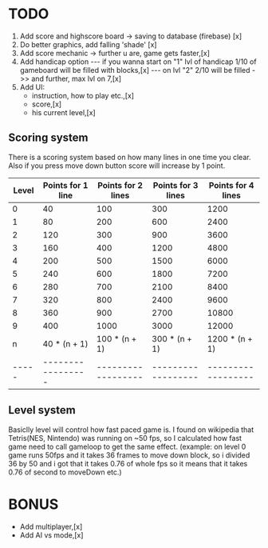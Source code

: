 # TODO

1. Add score and highscore board -> saving to database (firebase) [x]
2. Do better graphics, add falling 'shade' [x]
3. Add score mechanic -> further u are, game gets faster,[x]
4. Add handicap option --- if you wanna start on "1" lvl of handicap 1/10 of gameboard will be filled with blocks,[x]
   --- on lvl "2" 2/10 will be filled ->> and further, max lvl on 7,[x]
5. Add UI:
   - instruction, how to play etc.,[x]
   - score,[x]
   - his current level,[x]

## Scoring system

There is a scoring system based on how many lines in one time you clear.
Also if you press move down button score will increase by 1 point.

| Level | Points for 1 line | Points for 2 lines | Points for 3 lines | Points for 4 lines |
| ----- | ----------------- | ------------------ | ------------------ | ------------------ |
| 0     | 40                | 100                | 300                | 1200               |
| 1     | 80                | 200                | 600                | 2400               |
| 2     | 120               | 300                | 900                | 3600               |
| 3     | 160               | 400                | 1200               | 4800               |
| 4     | 200               | 500                | 1500               | 6000               |
| 5     | 240               | 600                | 1800               | 7200               |
| 6     | 280               | 700                | 2100               | 8400               |
| 7     | 320               | 800                | 2400               | 9600               |
| 8     | 360               | 900                | 2700               | 10800              |
| 9     | 400               | 1000               | 3000               | 12000              |
| n     | 40 \* (n + 1)     | 100 \* (n + 1)     | 300 \* (n + 1)     | 1200 \* (n + 1)    |
| ----- | ----------------- | ------------------ | ------------------ | ------------------ |

## Level system

Basiclly level will control how fast paced game is. I found on wikipedia that Tetris(NES, Nintendo) was running on ~50 fps, so I calculated how fast game need to call gameloop to get the same effect. (example:
on level 0 game runs 50fps and it takes 36 frames to move down block, so i divided 36 by 50 and i got that it takes 0.76 of whole fps so it means that it takes 0.76 of second to moveDown etc.)

# BONUS

- Add multiplayer,[x]
- Add AI vs mode,[x]

